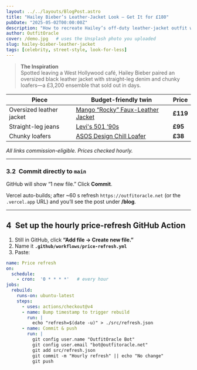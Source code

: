 ```yaml
---
layout: ../../layouts/BlogPost.astro
title: "Hailey Bieber’s Leather-Jacket Look — Get It for £180"
pubDate: "2025-05-02T00:00:00Z"
description: "How to recreate Hailey’s off-duty leather-jacket outfit with affordable pieces in stock right now."
author: OutfitOracle
cover: /demo.jpg   # uses the Unsplash photo you uploaded
slug: hailey-bieber-leather-jacket
tags: [celebrity, street-style, look-for-less]
---
```


> **The Inspiration**  
> Spotted leaving a West Hollywood café, Hailey Bieber paired an oversized black leather jacket with straight-leg denim and chunky loafers—a £3,200 ensemble that sold out in days.

| Piece | Budget-friendly twin | Price |
|-------|---------------------|-------|
| Oversized leather jacket | [Mango “Rocky” Faux-Leather Jacket](https://go.skimresources.com?id=TEST123&url=https%3A%2F%2Fshop.mango.com%2Fgb%2Fwoman%2Fjackets-leather%2Foversized-faux-leather-jacket_87154019.html) | **£119** |
| Straight-leg jeans | [Levi's 501 ‘90s](https://go.skimresources.com?id=TEST123&url=https%3A%2F%2Fwww.levi.com%2FGB%2Fen_GB%2Fclothing%2Fwomen%2Fjeans%2F501-90s-womens-jeans%2Fp%2F362000040) | **£95** |
| Chunky loafers | [ASOS Design Chill Loafer](https://go.skimresources.com?id=TEST123&url=https%3A%2F%2Fwww.asos.com%2Fasos-design%2Fasos-design-chill-chunky-loafers-in-black%2Fprd%2F203110169) | **£38** |

*All links commission-eligible. Prices checked hourly.*

---

### 3.2 Commit directly to **`main`**  
GitHub will show “1 new file.” Click **Commit**.

Vercel auto-builds; after ~60 s refresh `https://outfitoracle.net` (or the `.vercel.app` URL) and you’ll see the post under **/blog**.

---

## 4 Set up the hourly price-refresh GitHub Action

1. Still in GitHub, click **“Add file → Create new file.”**  
2. Name it **`.github/workflows/price-refresh.yml`**  
3. Paste:

```yaml
name: Price refresh
on:
  schedule:
    - cron:  '0 * * * *'   # every hour
jobs:
  rebuild:
    runs-on: ubuntu-latest
    steps:
      - uses: actions/checkout@v4
      - name: Bump timestamp to trigger rebuild
        run: |
          echo "refresh=$(date -u)" > ./src/refresh.json
      - name: Commit & push
        run: |
          git config user.name "OutfitOracle Bot"
          git config user.email "bot@outfitoracle.net"
          git add src/refresh.json
          git commit -m "Hourly refresh" || echo "No change"
          git push
